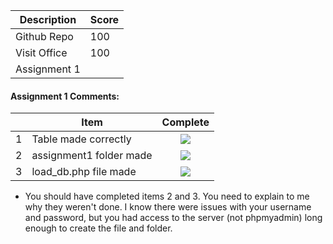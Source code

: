 | Description                             | Score |
|-----------------------------------------|-------|
| Github Repo                             |  100  |
| Visit Office                            |  100  |
| Assignment 1                            |       |


#### Assignment 1 Comments:

|    | Item                             | Complete |
|---|-----------------------------------------|:-------:|
|1 | Table made correctly                    |    ![](http://f.cl.ly/items/1A0d2Q1J1N1u0C3g0C1s/null.gif)    |
|2 | assignment1 folder made                 |    ![](http://f.cl.ly/items/1A0d2Q1J1N1u0C3g0C1s/null.gif)   |
|3 | load_db.php file made                   |    ![](http://f.cl.ly/items/1A0d2Q1J1N1u0C3g0C1s/null.gif)   |

- You should have completed items 2 and 3. You need to explain to me why they weren't done. I know there were issues with your username and password, but you had access to the server (not phpmyadmin) long enough to create the file and folder.
